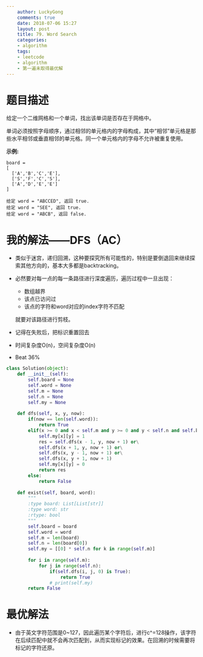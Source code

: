```yaml
---
    author: LuckyGong
    comments: true
    date: 2018-07-06 15:27
    layout: post
    title: 79. Word Search
    categories:
    - algorithm
    tags:
    - leetcode
    - algorithm
    - 第一遍未取得最优解
---
```


# 题目描述

给定一个二维网格和一个单词，找出该单词是否存在于网格中。

单词必须按照字母顺序，通过相邻的单元格内的字母构成，其中“相邻”单元格是那些水平相邻或垂直相邻的单元格。同一个单元格内的字母不允许被重复使用。

**示例:**

```
board =
[
  ['A','B','C','E'],
  ['S','F','C','S'],
  ['A','D','E','E']
]

给定 word = "ABCCED", 返回 true.
给定 word = "SEE", 返回 true.
给定 word = "ABCB", 返回 false.
```

# 我的解法——DFS（AC）

- 类似于迷宫，递归回溯，这种要探究所有可能性的，特别是要倒退回来继续探索其他方向的，基本大多都是backtracking。

- 必然要对每一点的每一条路径进行深度遍历，遍历过程中一旦出现：

  - 数组越界
  - 该点已访问过
  - 该点的字符和word对应的index字符不匹配

  就要对该路径进行剪枝。

- 记得在失败后，把标识重置回去 

- 时间复杂度O(n)，空间复杂度O(n)

- Beat 36%

```python
class Solution(object):
    def __init__(self):
        self.board = None
        self.word = None
        self.m = None
        self.n = None
        self.my = None
        
    def dfs(self, x, y, now):
        if(now == len(self.word)):
            return True
        elif(x >= 0 and x < self.m and y >= 0 and y < self.n and self.board[x][y] == self.word[now] and self.my[x][y] != 1):
            self.my[x][y] = 1
            res = self.dfs(x - 1, y, now + 1) or\
            self.dfs(x + 1, y, now + 1) or\
            self.dfs(x, y - 1, now + 1) or\
            self.dfs(x, y + 1, now + 1)
            self.my[x][y] = 0
            return res
        else:
            return False
        
    def exist(self, board, word):
        """
        :type board: List[List[str]]
        :type word: str
        :rtype: bool
        """
        self.board = board
        self.word = word
        self.m = len(board)
        self.n = len(board[0])
        self.my = [[0] * self.n for k in range(self.m)]
        
        for i in range(self.m):
            for j in range(self.n):
                if(self.dfs(i, j, 0) is True):
                    return True
                # print(self.my)
        return False
```

# 最优解法

- 由于英文字符范围是0~127，因此遍历某个字符后，进行c^=128操作，该字符在后续匹配中就不会再次匹配到，从而实现标记的效果。在回溯的时候需要将标记的字符还原。